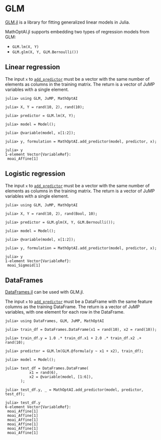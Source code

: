 # GLM

[GLM.jl](https://github.com/JuliaStats/GLM.jl) is a library for fitting
generalized linear models in Julia.

MathOptAI.jl supports embedding two types of regression models from GLM:

 * `GLM.lm(X, Y)`
 * `GLM.glm(X, Y, GLM.Bernoulli())`

## Linear regression

The input `x` to [`add_predictor`](@ref) must be a vector with the same number
of elements as columns in the training matrix. The return is a vector of JuMP
variables with a single element.

```jldoctest
julia> using GLM, JuMP, MathOptAI

julia> X, Y = rand(10, 2), rand(10);

julia> predictor = GLM.lm(X, Y);

julia> model = Model();

julia> @variable(model, x[1:2]);

julia> y, formulation = MathOptAI.add_predictor(model, predictor, x);

julia> y
1-element Vector{VariableRef}:
 moai_Affine[1]
```

## Logistic regression

The input `x` to [`add_predictor`](@ref) must be a vector with the same number
of elements as columns in the training matrix. The return is a vector of JuMP
variables with a single element.

```jldoctest
julia> using GLM, JuMP, MathOptAI

julia> X, Y = rand(10, 2), rand(Bool, 10);

julia> predictor = GLM.glm(X, Y, GLM.Bernoulli());

julia> model = Model();

julia> @variable(model, x[1:2]);

julia> y, formulation = MathOptAI.add_predictor(model, predictor, x);

julia> y
1-element Vector{VariableRef}:
 moai_Sigmoid[1]
```

## DataFrames

[DataFrames.jl](https://github.com/JuliaData/DataFrames.jl) can be used with
GLM.jl.

The input `x` to [`add_predictor`](@ref) must be a DataFrame with the same
feature columns as the training DataFrame. The return is a vector of JuMP
variables, with one element for each row in the DataFrame.

```jldoctest
julia> using DataFrames, GLM, JuMP, MathOptAI

julia> train_df = DataFrames.DataFrame(x1 = rand(10), x2 = rand(10));

julia> train_df.y = 1.0 .* train_df.x1 + 2.0 .* train_df.x2 .+ rand(10);

julia> predictor = GLM.lm(GLM.@formula(y ~ x1 + x2), train_df);

julia> model = Model();

julia> test_df = DataFrames.DataFrame(
           x1 = rand(6),
           x2 = @variable(model, [1:6]),
       );

julia> test_df.y, _ = MathOptAI.add_predictor(model, predictor, test_df);

julia> test_df.y
6-element Vector{VariableRef}:
 moai_Affine[1]
 moai_Affine[1]
 moai_Affine[1]
 moai_Affine[1]
 moai_Affine[1]
 moai_Affine[1]
```

